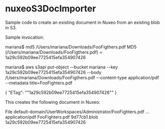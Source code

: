 # nuxeoS3DocImporter
Sample code to create an existing document in Nuxeo from an existing blob in S3.


Sample invocation:

mariana$ md5 /Users/mariana/Downloads/FooFigthers.pdf
MD5 (/Users/mariana/Downloads/FooFigthers.pdf) = 1a29c592b09ee7725415efa354907426

mariana$ aws s3api put-object --bucket mariana --key 1a29c592b09ee7725415efa354907426 --body /Users/mariana/Downloads/FooFigthers.pdf --content-type application/pdf --metadata title=FooFighters.pdf

{
    "ETag": "\"1a29c592b09ee7725415efa354907426\""
}

This creates the following document in Nuxeo:

<document repository="default" id="aa99c46d-8110-47db-94f1-cd7c7c28c539">
<system>
<type>File</type>
<path>
default-domain/UserWorkspaces/Administrator/FooFighters.pdf
</path>
...
<schema xmlns:file="http://www.nuxeo.org/ecm/schemas/file/" name="file">
<file:content>
<encoding/>
<mime-type>application/pdf</mime-type>
<filename>FooFighters.pdf</filename>
<data>9d77cb1.blob</data>
<digest>1a29c592b09ee7725415efa354907426</digest>
</file:content>
<file:filename/>
</schema>

</document>
